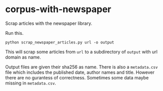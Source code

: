 # corpus-with-newspaper
Scrap articles with the newspaper library.

Run this.
```
python scrap_newspaper_articles.py url -o output
```

This will scrap some articles from ```url``` to a subdirectory of ```output``` with url domain as name.

Output files are given their sha256 as name. There is also a ```metadata.csv``` file which includes the 
published date, author names and title. However there are no gurantess of correctness. Sometimes some 
data maybe missing in ```metadata.csv```.
